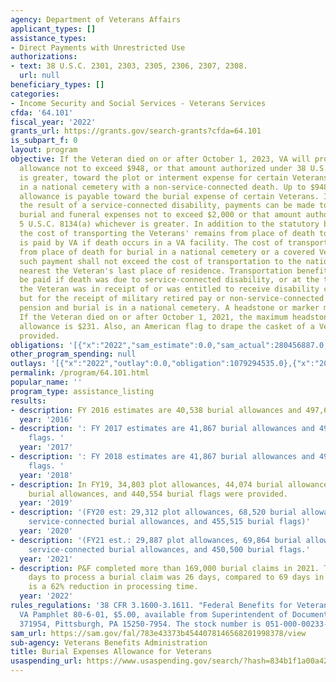 ```yaml
---
agency: Department of Veterans Affairs
applicant_types: []
assistance_types:
- Direct Payments with Unrestricted Use
authorizations:
- text: 38 U.S.C. 2301, 2303, 2305, 2306, 2307, 2308.
  url: null
beneficiary_types: []
categories:
- Income Security and Social Services - Veterans Services
cfda: '64.101'
fiscal_year: '2022'
grants_url: https://grants.gov/search-grants?cfda=64.101
is_subpart_f: 0
layout: program
objective: If the Veteran died on or after October 1, 2023, VA will provide a monetary
  allowance not to exceed $948, or that amount authorized under 38 U.S.C. 2303 whichever
  is greater, toward the plot or interment expense for certain Veterans not buried
  in a national cemetery with a non-service-connected death. Up to $948 as a burial
  allowance is payable toward the burial expense of certain Veterans. If death is
  the result of a service-connected disability, payments can be made to reimburse
  burial and funeral expenses not to exceed $2,000 or that amount authorized under
  5 U.S.C. 8134(a) whichever is greater. In addition to the statutory burial allowance,
  the cost of transporting the Veterans' remains from place of death to site of burial
  is paid by VA if death occurs in a VA facility. The cost of transporting the remains
  from place of death for burial in a national cemetery or a covered Veterans’ cemetery,
  such payment shall not exceed the cost of transportation to the national cemetery
  nearest the Veteran's last place of residence. Transportation benefits may also
  be paid if death was due to service-connected disability, or at the time of death
  the Veteran was in receipt of or was entitled to receive disability compensation
  but for the receipt of military retired pay or non-service-connected disability
  pension and burial is in a national cemetery. A headstone or marker may be authorized.
  If the Veteran died on or after October 1, 2021, the maximum headstone or marker
  allowance is $231. Also, an American flag to drape the casket of a Veteran may be
  provided.
obligations: '[{"x":"2022","sam_estimate":0.0,"sam_actual":280456887.0,"usa_spending_actual":1079294535.0},{"x":"2023","sam_estimate":307551086.0,"sam_actual":0.0,"usa_spending_actual":859302883.0},{"x":"2024","sam_estimate":337262784.0,"sam_actual":0.0,"usa_spending_actual":757727170.0}]'
other_program_spending: null
outlays: '[{"x":"2022","outlay":0.0,"obligation":1079294535.0},{"x":"2023","outlay":0.0,"obligation":859302883.0},{"x":"2024","outlay":0.0,"obligation":757727170.0}]'
permalink: /program/64.101.html
popular_name: ''
program_type: assistance_listing
results:
- description: FY 2016 estimates are 40,538 burial allowances and 497,644 burial flags
  year: '2016'
- description: ': FY 2017 estimates are 41,867 burial allowances and 497,644 burial
    flags. '
  year: '2017'
- description: ': FY 2018 estimates are 41,867 burial allowances and 497,644 burial
    flags. '
  year: '2018'
- description: In FY19, 34,803 plot allowances, 44,074 burial allowances, 38,323 service-connected
    burial allowances, and 440,554 burial flags were provided.
  year: '2019'
- description: '(FY20 est: 29,312 plot allowances, 68,520 burial allowances, 41,620
    service-connected burial allowances, and 455,515 burial flags)'
  year: '2020'
- description: '(FY21 est.: 29,887 plot allowances, 69,864 burial allowances, 43,524
    service-connected burial allowances, and 450,500 burial flags.'
  year: '2021'
- description: P&F completed more than 169,000 burial claims in 2021. The average
    days to process a burial claim was 26 days, compared to 69 days in 2020. This
    is a 62% reduction in processing time.
  year: '2022'
rules_regulations: '38 CFR 3.1600-3.1611. "Federal Benefits for Veterans and Dependents,"
  VA Pamphlet 80-6-01, $5.00, available from Superintendent of Documents, P.O. Box
  371954, Pittsburgh, PA 15250-7954. The stock number is 051-000-00233-4. '
sam_url: https://sam.gov/fal/783e43373b4544078146568201998378/view
sub-agency: Veterans Benefits Administration
title: Burial Expenses Allowance for Veterans
usaspending_url: https://www.usaspending.gov/search/?hash=834b1f1a00a42c38f50234076316a790
---
```

